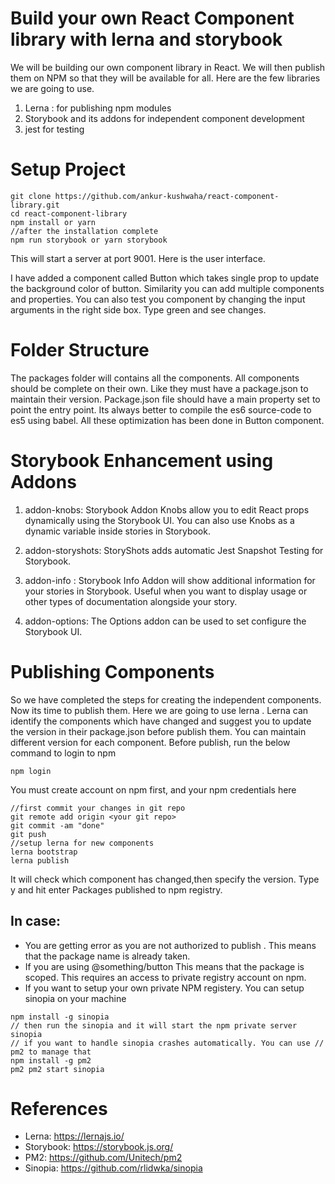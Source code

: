 # Build your own React Component library with lerna and storybook

We will be building our own component library in React. We will then publish them on NPM so that they will be available for all.
Here are the few libraries we are going to use.

1. Lerna : for publishing npm modules
2. Storybook and its addons for independent component development
3. jest for testing

# Setup Project
```
git clone https://github.com/ankur-kushwaha/react-component-library.git
cd react-component-library
npm install or yarn
//after the installation complete
npm run storybook or yarn storybook
```

This will start a server at port 9001. Here is the user interface.

I have added a component called Button which takes single prop to update the background color of button. Similarity you can add multiple components and properties.
You can also test you component by changing the input arguments in the right side box. Type green and see changes.

# Folder Structure

The packages folder will contains all the components.
All components should be complete on their own. Like they must have a package.json to maintain their version.
Package.json file should have a main property set to point the entry point.
Its always better to compile the es6 source-code to es5 using babel.
All these optimization has been done in Button component.

# Storybook Enhancement using Addons
1. addon-knobs: Storybook Addon Knobs allow you to edit React props dynamically using the Storybook UI. You can also use Knobs as a dynamic variable inside stories in Storybook.

2. addon-storyshots: StoryShots adds automatic Jest Snapshot Testing for Storybook.

3. addon-info : Storybook Info Addon will show additional information for your stories in Storybook. Useful when you want to display usage or other types of documentation alongside your story.

4. addon-options: The Options addon can be used to set configure the Storybook UI.

# Publishing Components
So we have completed the steps for creating the independent components. Now its time to publish them. Here we are going to use lerna . Lerna can identify the components which have changed and suggest you to update the version in their package.json before publish them.
You can maintain different version for each component.
Before publish, run the below command to login to npm
```
npm login
```

You must create account on npm first, and your npm credentials here
```
//first commit your changes in git repo
git remote add origin <your git repo>
git commit -am "done"
git push
//setup lerna for new components
lerna bootstrap
lerna publish
```
It will check which component has changed,then
specify the version.
Type y and hit enter
Packages published to npm registry.
## In case:
* You are getting error as you are not authorized to publish . This means that the package name is already taken.
* If you are using @something/button This means that the package is scoped. This requires an access to private registry account on npm.
* If you want to setup your own private NPM registery. You can setup sinopia on your machine
```
npm install -g sinopia
// then run the sinopia and it will start the npm private server
sinopia
// if you want to handle sinopia crashes automatically. You can use // pm2 to manage that
npm install -g pm2
pm2 pm2 start sinopia
```

# References
* Lerna: https://lernajs.io/
* Storybook: https://storybook.js.org/
* PM2: https://github.com/Unitech/pm2
* Sinopia: https://github.com/rlidwka/sinopia
